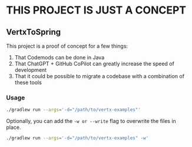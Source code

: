 # THIS PROJECT IS JUST A CONCEPT

## VertxToSpring

This project is a proof of concept for a few things:
1. That Codemods can be done in Java
2. That ChatGPT + GitHub CoPilot can greatly increase the speed of development
3. That it could be possible to migrate a codebase with a combination of these tools

### Usage

```bash
./gradlew run --args='-d="/path/to/vertx-examples"'
```

Optionally, you can add the `-w or --write` flag to overwrite the files in place.

```bash
./gradlew run --args='-d="/path/to/vertx-examples" -w'
```